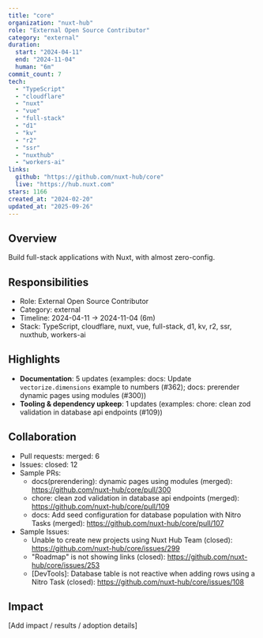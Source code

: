 ```yaml
---
title: "core"
organization: "nuxt-hub"
role: "External Open Source Contributor"
category: "external"
duration:
  start: "2024-04-11"
  end: "2024-11-04"
  human: "6m"
commit_count: 7
tech:
  - "TypeScript"
  - "cloudflare"
  - "nuxt"
  - "vue"
  - "full-stack"
  - "d1"
  - "kv"
  - "r2"
  - "ssr"
  - "nuxthub"
  - "workers-ai"
links:
  github: "https://github.com/nuxt-hub/core"
  live: "https://hub.nuxt.com"
stars: 1166
created_at: "2024-02-20"
updated_at: "2025-09-26"
---
```

## Overview
Build full-stack applications with Nuxt, with almost zero-config.

## Responsibilities
- Role: External Open Source Contributor
- Category: external
- Timeline: 2024-04-11 -> 2024-11-04 (6m)
- Stack: TypeScript, cloudflare, nuxt, vue, full-stack, d1, kv, r2, ssr, nuxthub, workers-ai

## Highlights
- **Documentation**: 5 updates (examples: docs: Update `vectorize.dimensions` example to numbers (#362); docs: prerender dynamic pages using modules (#300))
- **Tooling & dependency upkeep**: 1 updates (examples: chore: clean zod validation in database api endpoints (#109))

## Collaboration
- Pull requests: merged: 6
- Issues: closed: 12
- Sample PRs:
  - docs(prerendering): dynamic pages using modules (merged): https://github.com/nuxt-hub/core/pull/300
  - chore: clean zod validation in database api endpoints (merged): https://github.com/nuxt-hub/core/pull/109
  - docs: Add seed configuration for database population with Nitro Tasks (merged): https://github.com/nuxt-hub/core/pull/107
- Sample Issues:
  - Unable to create new projects using Nuxt Hub Team (closed): https://github.com/nuxt-hub/core/issues/299
  - "Roadmap" is not showing links (closed): https://github.com/nuxt-hub/core/issues/253
  - [DevTools]: Database table is not reactive when adding rows using a Nitro Task (closed): https://github.com/nuxt-hub/core/issues/108

## Impact
[Add impact / results / adoption details]
